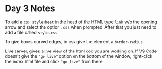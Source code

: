 # **Day 3 Notes**

To add a `css stylesheet` in the head of the HTML type `link` w/o the opening arrow and select the option `.css` when prompted. After that you just need to add a file called `style.css`

To give boxes curved edges, in css give the element a `border-radius`

Live server, gives a live view of the html doc you are working on. If VS Code doesn't give the `"go live"` option on the bottom of the window, right-click the index.html file and click `"go live"` from there. 

